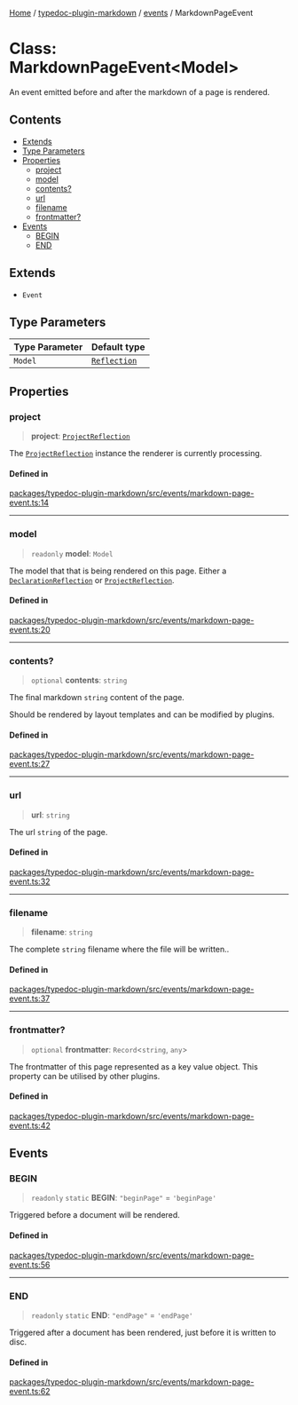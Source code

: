 [Home](../../../README.md) / [typedoc-plugin-markdown](../../README.md) / [events](../README.md) / MarkdownPageEvent

# Class: MarkdownPageEvent\<Model>

An event emitted before and after the markdown of a page is rendered.

## Contents

* [Extends](#extends)
* [Type Parameters](#type-parameters)
* [Properties](#properties)
  * [project](#project)
  * [model](#model)
  * [contents?](#contents-1)
  * [url](#url)
  * [filename](#filename)
  * [frontmatter?](#frontmatter)
* [Events](#events)
  * [BEGIN](#begin)
  * [END](#end)

## Extends

* `Event`

## Type Parameters

| Type Parameter | Default type                                                    |
| -------------- | --------------------------------------------------------------- |
| `Model`        | [`Reflection`](https://typedoc.org/api/classes/Reflection.html) |

## Properties

### project

> **project**: [`ProjectReflection`](https://typedoc.org/api/classes/Models.ProjectReflection.html)

The [`ProjectReflection`](https://typedoc.org/api/classes/Models.ProjectReflection.html) instance the renderer is currently processing.

#### Defined in

[packages/typedoc-plugin-markdown/src/events/markdown-page-event.ts:14](https://github.com/typedoc2md/typedoc-plugin-markdown/blob/main/packages/typedoc-plugin-markdown/src/events/markdown-page-event.ts#L14)

***

### model

> `readonly` **model**: `Model`

The model that that is being rendered on this page.
Either a [`DeclarationReflection`](https://typedoc.org/api/classes/Models.DeclarationReflection.html) or [`ProjectReflection`](https://typedoc.org/api/classes/Models.ProjectReflection.html).

#### Defined in

[packages/typedoc-plugin-markdown/src/events/markdown-page-event.ts:20](https://github.com/typedoc2md/typedoc-plugin-markdown/blob/main/packages/typedoc-plugin-markdown/src/events/markdown-page-event.ts#L20)

***

### contents?

> `optional` **contents**: `string`

The final markdown `string` content of the page.

Should be rendered by layout templates and can be modified by plugins.

#### Defined in

[packages/typedoc-plugin-markdown/src/events/markdown-page-event.ts:27](https://github.com/typedoc2md/typedoc-plugin-markdown/blob/main/packages/typedoc-plugin-markdown/src/events/markdown-page-event.ts#L27)

***

### url

> **url**: `string`

The url `string` of the page.

#### Defined in

[packages/typedoc-plugin-markdown/src/events/markdown-page-event.ts:32](https://github.com/typedoc2md/typedoc-plugin-markdown/blob/main/packages/typedoc-plugin-markdown/src/events/markdown-page-event.ts#L32)

***

### filename

> **filename**: `string`

The complete `string` filename where the file will be written..

#### Defined in

[packages/typedoc-plugin-markdown/src/events/markdown-page-event.ts:37](https://github.com/typedoc2md/typedoc-plugin-markdown/blob/main/packages/typedoc-plugin-markdown/src/events/markdown-page-event.ts#L37)

***

### frontmatter?

> `optional` **frontmatter**: `Record`\<`string`, `any`>

The frontmatter of this page represented as a key value object. This property can be utilised by other plugins.

#### Defined in

[packages/typedoc-plugin-markdown/src/events/markdown-page-event.ts:42](https://github.com/typedoc2md/typedoc-plugin-markdown/blob/main/packages/typedoc-plugin-markdown/src/events/markdown-page-event.ts#L42)

## Events

### BEGIN

> `readonly` `static` **BEGIN**: `"beginPage"` = `'beginPage'`

Triggered before a document will be rendered.

#### Defined in

[packages/typedoc-plugin-markdown/src/events/markdown-page-event.ts:56](https://github.com/typedoc2md/typedoc-plugin-markdown/blob/main/packages/typedoc-plugin-markdown/src/events/markdown-page-event.ts#L56)

***

### END

> `readonly` `static` **END**: `"endPage"` = `'endPage'`

Triggered after a document has been rendered, just before it is written to disc.

#### Defined in

[packages/typedoc-plugin-markdown/src/events/markdown-page-event.ts:62](https://github.com/typedoc2md/typedoc-plugin-markdown/blob/main/packages/typedoc-plugin-markdown/src/events/markdown-page-event.ts#L62)
